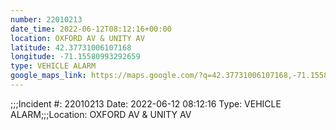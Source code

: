 ```yaml
---
number: 22010213
date_time: 2022-06-12T08:12:16+00:00
location: OXFORD AV & UNITY AV
latitude: 42.37731006107168
longitude: -71.15580993292659
type: VEHICLE ALARM
google_maps_link: https://maps.google.com/?q=42.37731006107168,-71.15580993292659
---
```


;;;Incident #: 22010213  Date: 2022-06-12 08:12:16   Type: VEHICLE ALARM;;;Location: OXFORD AV & UNITY AV
